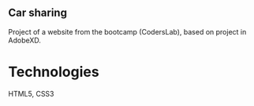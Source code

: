 ## Car sharing
Project of a website from the bootcamp (CodersLab), based on project in AdobeXD.

# Technologies
HTML5, CSS3

